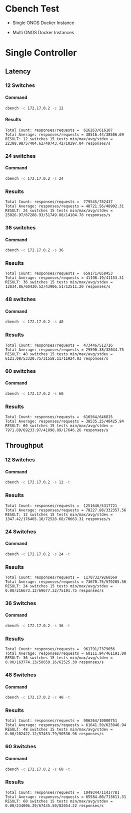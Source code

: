 # Cbench Test

- Single ONOS Docker Instance 

- Multi ONOS Docker Instances

# Single Controller 


## Latency 

### 12 Switches 

#### Command 

```bash
cbench -c 172.17.0.2 -s 12
```

#### Results 

```text
Total Count: responses/requests =  616263/616107
Total Average: responses/requests = 38516.44/38506.69
RESULT: 12 switches 15 tests min/max/avg/stdev = 22308.98/57404.62/40743.42/10297.04 responses/s
```

### 24 switches

#### Command

```bash
cbench -c 172.17.0.2 -s 24
```

### Results 

```text
Total Count: responses/requests =  779545/782437
Total Average: responses/requests = 48721.56/48902.31
RESULT: 24 switches 15 tests min/max/avg/stdev = 25026.97/67288.93/51749.88/14104.78 responses/s
```

### 36 switches

#### Command

```bash
cbench -c 172.17.0.2 -s 36
```

### Results 

```text
Total Count: responses/requests =  659171/658453
Total Average: responses/requests = 41198.19/41153.31
RESULT: 36 switches 15 tests min/max/avg/stdev = 12034.86/60430.52/43906.51/12511.20 responses/s
```

### 48 switches

#### Command

```bash
cbench -c 172.17.0.2 -s 48
```

### Results 

```text
Total Count: responses/requests =  473446/512716
Total Average: responses/requests = 29590.38/32044.75
RESULT: 48 switches 15 tests min/max/avg/stdev = 6121.08/53320.75/31558.11/11924.03 responses/s
```

### 60 switches

#### Command

```bash
cbench -c 172.17.0.2 -s 60
```

### Results 

```text
Total Count: responses/requests =  616564/646815
Total Average: responses/requests = 38535.25/40425.94
RESULT: 60 switches 15 tests min/max/avg/stdev = 7971.89/69233.97/41098.89/17646.26 responses/s
```

## Throughput 

### 12 Switches 

#### Command 

```bash
cbench -c 172.17.0.2 -s 12 -t
```

### Results

```text
Total Count: responses/requests =  1251646/5317721
Total Average: responses/requests = 78227.88/332357.56
RESULT: 12 switches 15 tests min/max/avg/stdev = 1347.42/176465.18/72528.68/70663.31 responses/s
```

### 24 Switches 

#### Command 

```bash
cbench -c 172.17.0.2 -s 24 -t
```

### Results

```text
Total Count: responses/requests =  1178732/9268569
Total Average: responses/requests = 73670.75/579285.56
RESULT: 24 switches 15 tests min/max/avg/stdev = 0.00/216673.12/69677.32/75191.75 responses/s
```

### 36 Switches 

#### Command 

```bash
cbench -c 172.17.0.2 -s 36 -t
```

### Results

```text
Total Count: responses/requests =  961791/7379056
Total Average: responses/requests = 60111.94/461191.00
RESULT: 36 switches 15 tests min/max/avg/stdev = 0.00/163774.13/58659.16/62525.30 responses/s
```

### 48 Switches 

#### Command 

```bash
cbench -c 172.17.0.2 -s 48 -t
```

### Results

```text
Total Count: responses/requests =  986264/10000751
Total Average: responses/requests = 61641.50/625046.94
RESULT: 48 switches 15 tests min/max/avg/stdev = 0.00/282422.12/57453.79/90536.96 responses/s
```

### 60 Switches 

#### Command 

```bash
cbench -c 172.17.0.2 -s 60 -t
```

### Results

```text
Total Count: responses/requests =  1049344/11417781
Total Average: responses/requests = 65584.00/713611.31
RESULT: 60 switches 15 tests min/max/avg/stdev = 0.00/234006.29/67435.50/82054.22 responses/s
```
